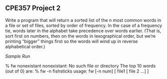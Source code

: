 ## CPE357 Project 2

Write a program that will return a sorted list of the n most common words in a file or set of files, sorted by order of frequency. In the case of a frequency tie, words later in the alphabet take precedence over words earlier. (That is, sort first on numbers, then on the words in lexographical order, but we’re printing “bigger” things first so the words will wind up in reverse alphabetical order.)

_Sample Run_

% fw nonexistant
nonexistant: No such file or directory
The top 10 words (out of 0) are:
% fw -n fishsticks
usage: fw [-n num] [ file1 [ file 2 ...] ]
